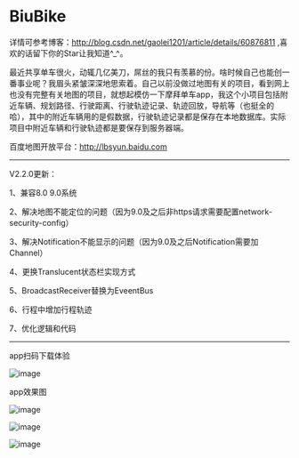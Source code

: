 # BiuBike
  
 详情可参考博客：http://blog.csdn.net/gaolei1201/article/details/60876811  ,喜欢的话留下你的Star让我知道^_^。

 
 最近共享单车很火，动辄几亿美刀，屌丝的我只有羡慕的份。啥时候自己也能创一番事业呢？我眉头紧皱深深地思索着。自己以前没做过地图有关的项目，看到网上也没有完整有关地图的项目，就想起模仿一下摩拜单车app，我这个小项目包括附近车辆、规划路径、行驶距离、行驶轨迹记录、轨迹回放，导航等（也挺全的哈），其中的附近车辆用的是假数据，行驶轨迹记录都是保存在本地数据库。实际项目中附近车辆和行驶轨迹都是要保存到服务器端。

百度地图开放平台：http://lbsyun.baidu.com



-------------------------------------------

V2.2.0更新：

 1、兼容8.0 9.0系统

 2、解决地图不能定位的问题（因为9.0及之后非https请求需要配置network-security-config）

 3、解决Notification不能显示的问题（因为9.0及之后Notification需要加Channel）

 4、更换Translucent状态栏实现方式

 5、BroadcastReceiver替换为EveentBus 

 6、行程中增加行程轨迹 
 
 7、优化逻辑和代码



-------------------------------------------


 app扫码下载体验

 ![image](https://github.com/gaoleiandroid1201/BiuBike/raw/master/material/screenshots/download.png)

app效果图

![image](https://github.com/gaoleiandroid1201/BiuBike/raw/master/material/screenshots/1.gif)

![image](https://github.com/gaoleiandroid1201/BiuBike/raw/master/material/screenshots/2.png)

![image](https://github.com/gaoleiandroid1201/BiuBike/raw/master/material/screenshots/3.png)
